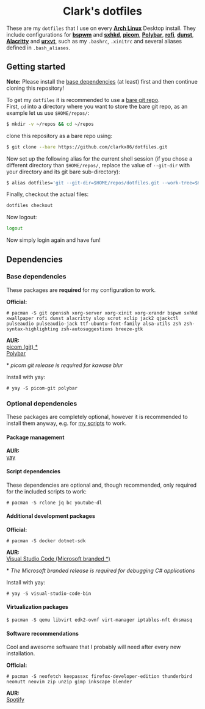 <div align="center">
  <h1>Clark's dotfiles</h1>
</div>

These are my `dotfiles` that I use on every [**Arch Linux**](https://archlinux.org/) Desktop install. They include configurations for [**bspwm**](https://github.com/baskerville/bspwm) and [**sxhkd**](https://github.com/baskerville/sxhkd), [**picom**](https://github.com/yshui/picom), [**Polybar**](https://github.com/polybar/polybar), [**rofi**](https://github.com/davatorium/rofi), [**dunst**](https://github.com/dunst-project/dunst), [**Alacritty**](https://github.com/alacritty/alacritty) and [**urxvt**](https://wiki.archlinux.org/index.php/rxvt-unicode), such as my `.bashrc`, `.xinitrc` and several aliases defined in `.bash_aliases`.

## Getting started
**Note:** Please install the [base dependencies](#base-dependencies) (at least) first and then continue cloning this repository!

To get my `dotfiles` it is recommended to use a [bare git repo](). \
First, `cd` into a directory where you want to store the bare git repo, as an example let us use `$HOME/repos/`:
```bash
$ mkdir -v ~/repos && cd ~/repos
```
  clone this repository as a bare repo using:
```bash
$ git clone --bare https://github.com/clarkx86/dotfiles.git
```
Now set up the following alias for the current shell session (if you chose a different directory than `$HOME/repos/`, replace the value of `--git-dir` with your directory and its git bare sub-directory):
```bash
$ alias dotfiles='git --git-dir=$HOME/repos/dotfiles.git --work-tree=$HOME'
```
Finally, checkout the actual files:
```bash
dotfiles checkout
```
Now logout:
```bash
logout
```
Now simply login again and have fun!

## Dependencies
### Base dependencies
These packages are **required** for my configuration to work.

**Official:**
```
# pacman -S git openssh xorg-server xorg-xinit xorg-xrandr bspwm sxhkd xwallpaper rofi dunst alacritty slop scrot xclip jack2 qjackctl pulseaudio pulseaudio-jack ttf-ubuntu-font-family alsa-utils zsh zsh-syntax-highlighting zsh-autosuggestions breeze-gtk
```

**AUR:** \
[picom (git) *](https://aur.archlinux.org/packages/picom-git/) \
[Polybar](https://aur.archlinux.org/packages/polybar/)

\* *picom git release is required for kawase blur*

Install with yay:
```
# yay -S picom-git polybar
```

### Optional dependencies
These packages are completely optional, however it is recommended to install them anyway, e.g. for [my scripts](https://github.com/clarkx86/dotfiles/tree/master/.scripts) to work.
#### Package management
**AUR:**\
[yay](https://aur.archlinux.org/packages/yay/)
#### Script dependencies
These dependencies are optional and, though recommended, only required for the included scripts to work:
```
# pacman -S rclone jq bc youtube-dl 
```

#### Additional development packages
**Official:**
```
# pacman -S docker dotnet-sdk
```
**AUR:** \
[Visual Studio Code (Microsoft branded *)](https://aur.archlinux.org/packages/visual-studio-code-bin/)

\* *The Microsoft branded release is required for debugging C# applications* 

Install with yay:
```
# yay -S visual-studio-code-bin
```

#### Virtualization packages
```
$ pacman -S qemu libvirt edk2-ovmf virt-manager iptables-nft dnsmasq
```

#### Software recommendations
Cool and awesome software that I probably will need after every new installation.

**Official:**
```
# pacman -S neofetch keepassxc firefox-developer-edition thunderbird neomutt neovim zip unzip gimp inkscape blender 
```
**AUR:** \
[Spotify](https://aur.archlinux.org/packages/spotify/)
